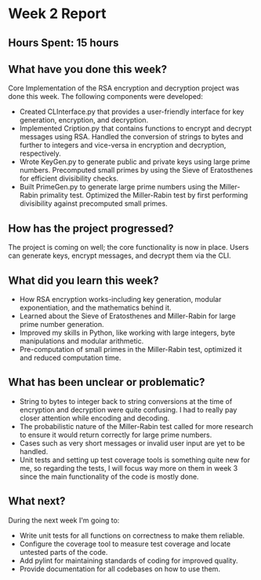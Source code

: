 # Week 2 Report

## Hours Spent: 15 hours

## What have you done this week?
Core Implementation of the RSA encryption and decryption project was done this week. The following components were developed:
- Created CLInterface.py that provides a user-friendly interface for key generation, encryption, and decryption.
- Implemented Cription.py that contains functions to encrypt and decrypt messages using RSA. Handled the conversion of strings to bytes and further to integers and vice-versa in encryption and decryption, respectively.
- Wrote KeyGen.py to generate public and private keys using large prime numbers. Precomputed small primes by using the Sieve of Eratosthenes for efficient divisibility checks.
- Built PrimeGen.py to generate large prime numbers using the Miller-Rabin primality test. Optimized the Miller-Rabin test by first performing divisibility against precomputed small primes.

## How has the project progressed?
The project is coming on well; the core functionality is now in place. Users can generate keys, encrypt messages, and decrypt them via the CLI.

## What did you learn this week?
- How RSA encryption works-including key generation, modular exponentiation, and the mathematics behind it.
- Learned about the Sieve of Eratosthenes and Miller-Rabin for large prime number generation.
- Improved my skills in Python, like working with large integers, byte manipulations and modular arithmetic.
- Pre-computation of small primes in the Miller-Rabin test, optimized it and reduced computation time.

## What has been unclear or problematic?
- String to bytes to integer back to string conversions at the time of encryption and decryption were quite confusing. I had to really pay closer attention while encoding and decoding.
- The probabilistic nature of the Miller-Rabin test called for more research to ensure it would return correctly for large prime numbers. 
- Cases such as very short messages or invalid user input are yet to be handled.
- Unit tests and setting up test coverage tools is something quite new for me, so regarding the tests, I will focus way more on them in week 3 since the main functionality of the code is mostly done.

## What next?
During the next week I'm going to:
- Write unit tests for all functions on correctness to make them reliable.
- Configure the coverage tool to measure test coverage and locate untested parts of the code. 
- Add pylint for maintaining standards of coding for improved quality. 
- Provide documentation for all codebases on how to use them.